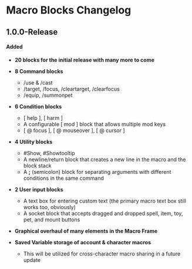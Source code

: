 # Macro Blocks Changelog
## 1.0.0-Release
#### Added
- **20 blocks for the initial release with many more to come**
- **8 Command blocks**
    - /use & /cast
    - /target, /focus, /cleartarget, /clearfocus
    - /equip, /summonpet

- **6 Condition blocks**
    - [ help ], [ harm ]
    - A configurable [ mod ] block that allows multiple mod keys
    - [ \@ focus ], [ \@ mouseover ], [ \@ cursor ] 
- **4 Utility blocks**
    - #Show, #Showtooltip
    - A newline/return block that creates a new line in the macro and the block stack
    - A **;** (semicolon) block for separating arguments with different conditions in the same command

- **2 User input blocks**
    - A text box for entering custom text (the primary macro text box still works too, obviously)
    - A socket block that accepts dragged and dropped spell, item, toy, pet, and mount buttons

- **Graphical overhaul of many elements in the Macro Frame**
- **Saved Variable storage of account & character macros**
  - This will be utilized for cross-character macro sharing in a future update